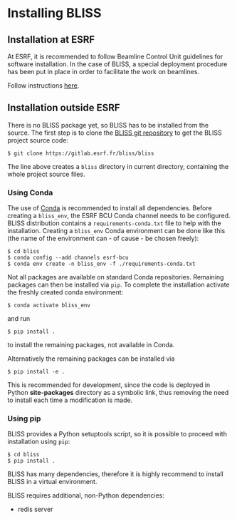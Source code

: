 # Installing BLISS

## Installation at ESRF

At ESRF, it is recommended to follow Beamline Control Unit guidelines for
software installation. In the case of BLISS, a special deployment procedure
has been put in place in order to facilitate the work on beamlines.

Follow instructions [here][1].

## Installation outside ESRF

There is no BLISS package yet, so BLISS has to be installed from the source.
The first step is to clone the [BLISS git repository][2] to get the BLISS project source code:

    $ git clone https://gitlab.esrf.fr/bliss/bliss

The line above creates a `bliss` directory in current directory, containing the
whole project source files.

### Using Conda

The use of [Conda][3] is recommended to install all dependencies. Before creating a `bliss_env`,
the ESRF BCU Conda channel needs to be configured. BLISS distribution contains a
`requirements-conda.txt` file to help with the installation. Creating a `bliss_env` Conda environment
can be done like this (the name of the environment can - of cause - be chosen freely):

    $ cd bliss
    $ conda config --add channels esrf-bcu
    $ conda env create -n bliss_env -f ./requirements-conda.txt

Not all packages are available on standard Conda repositories. Remaining packages can then be
installed via `pip`. To complete the installation activate the freshly created conda environment:

    $ conda activate bliss_env

and run

    $ pip install .

to install the remaining packages, not available in Conda.

Alternatively the remaining packages can be installed via

    $ pip install -e .

This is recommended for development, since the code is deployed in Python
**site-packages** directory as a symbolic link, thus removing the need to
install each time a modification is made.

### Using pip

BLISS provides a Python setuptools script, so it
is possible to proceed with installation using `pip`:

    $ cd bliss
    $ pip install .

BLISS has many dependencies, therefore it is highly recommend to install BLISS
in a virtual environment.

BLISS requires additional, non-Python dependencies:

* redis server

[1]: https://gitlab.esrf.fr/bliss/ansible/blob/master/README.md
[2]: https://gitlab.esrf.fr/bliss/bliss
[3]: https://conda.io/docs/
[4]: http://www.gevent.org
[5]: http://software.schmorp.de/pkg/libev.html
[6]: http://libuv.org/
